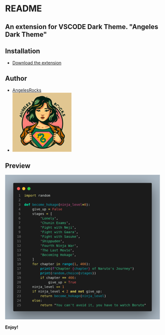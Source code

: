 # README

## An extension for VSCODE Dark Theme. "Angeles Dark Theme"

## Installation

- [Download the extension](https://marketplace.visualstudio.com/items?itemName=AngelesDarkTheme.angels-dark-theme)

## Author

- [AngelesRocks](https://github.com/AngelesRocks)
- ![Angeles Dark Theme](./logo.png)

## Preview

![Angeles Dark Theme](./vscodetheme.png)

**Enjoy!**
